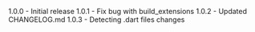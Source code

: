 1.0.0 - Initial release
1.0.1 - Fix bug with build_extensions
1.0.2 - Updated CHANGELOG.md
1.0.3 - Detecting .dart files changes
